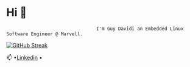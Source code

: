  #                                                         Hi 👋
                                     I'm Guy Davidi an Embedded Linux Software Engineer @ Marvell.
[![GitHub Streak](https://streak-stats.demolab.com/?user=guy-davidi&theme=highcontrast)](https://git.io/streak-stats)

📫 •[Linkedin](https://www.linkedin.com/in/guy-davidi/) •

